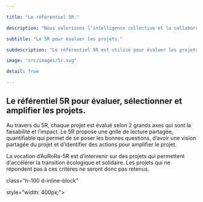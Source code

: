 ```yaml
---

title: "Le référentiel 5R."

description: "Nous valorisons l’intelligence collective et la collaboration grâce à la méthode 5R (Réseau, Réaliste, Réactif, Résilient et Responsable) de partage de valeurs, de sélection et de gestion des projets et aux principes du BBG (Bâtir sur l’essentiel, Bousculer les frontières, Gouverner en transparence)."

subtitle: "Le 5R pour évaluer les projets."

subdescription: "Le référentiel 5R est utilisé pour évaluer les projets identifiés décider ou non de les lancer. Cette évaluation nous aide également à proposer des idées pour amplifier et améliorer les projets."

image: "src/images/5r.svg"

detail: True

---
```


## Le référentiel 5R pour évaluer, sélectionner et amplifier les projets.

Au travers du 5R, chaque projet est évalué selon 2 grands axes qui sont la faisabilité et l’impact. Le 5R propose une grille de lecture partagée, quantifiable qui permet de se poser les bonnes questions, d’avoir une vision partagée du projet et d’identifier des actions pour amplifier le projet.

La vocation d’AuRoRa-5R est d’intervenir sur des projets qui permettent d'accélérer la transition écologique et solidaire. Les projets qui ne répondent pas à ces critères ne seront donc pas retenus.

<div id="observablehq-6c546d9b">

 <div class="row align-items-top">

 <div class="col-4">

 <div class="observablehq-Faisabilite"></div>

 <div class="observablehq-viewof-valuesF"></div>

 </div>

 <div class="col-4">

 <div class="observablehq-Impact"></div>

 <div class="observablehq-viewof-valuesI"></div>

 </div>

 <div class="col-4">

 <div

 class="h-100 d-inline-block"

 style="width: 400px;">

 <div class="observablehq-chart5R"></div>

 </div>

 </div>

 </div>

 <script type="module">

 import {Runtime, Inspector} from "https://cdn.jsdelivr.net/npm/@observablehq/runtime@4/dist/runtime.js";

 import define from "https://api.observablehq.com/@laurentmau/chart-template.js?v=3";

 (new Runtime).module(define, name => {

 if (name === "Faisabilite") return Inspector.into("#observablehq-6c546d9b .observablehq-Faisabilite")();

 if (name === "viewof valuesF") return Inspector.into("#observablehq-6c546d9b .observablehq-viewof-valuesF")();

 if (name === "Impact") return Inspector.into("#observablehq-6c546d9b .observablehq-Impact")();

 if (name === "viewof valuesI") return Inspector.into("#observablehq-6c546d9b .observablehq-viewof-valuesI")();

 if (name === "chart5R") return Inspector.into("#observablehq-6c546d9b .observablehq-chart5R")();

 });

</script>

</div>

